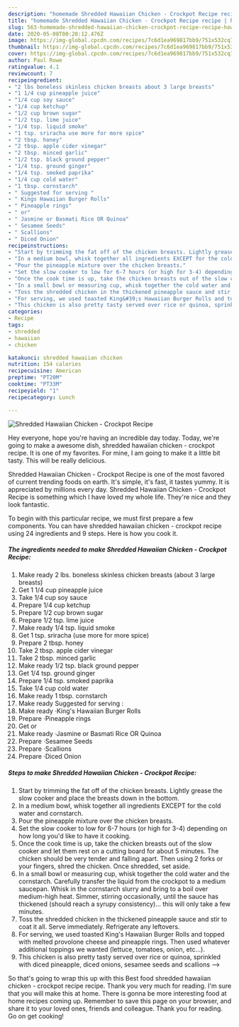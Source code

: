 ```yaml
---
description: "homemade Shredded Hawaiian Chicken - Crockpot Recipe recipe | how long to fry Shredded Hawaiian Chicken - Crockpot Recipe"
title: "homemade Shredded Hawaiian Chicken - Crockpot Recipe recipe | how long to fry Shredded Hawaiian Chicken - Crockpot Recipe"
slug: 563-homemade-shredded-hawaiian-chicken-crockpot-recipe-recipe-how-long-to-fry-shredded-hawaiian-chicken-crockpot-recipe
date: 2020-05-08T00:20:12.476Z
image: https://img-global.cpcdn.com/recipes/7c6d1ea969817bb9/751x532cq70/shredded-hawaiian-chicken-crockpot-recipe-recipe-main-photo.jpg
thumbnail: https://img-global.cpcdn.com/recipes/7c6d1ea969817bb9/751x532cq70/shredded-hawaiian-chicken-crockpot-recipe-recipe-main-photo.jpg
cover: https://img-global.cpcdn.com/recipes/7c6d1ea969817bb9/751x532cq70/shredded-hawaiian-chicken-crockpot-recipe-recipe-main-photo.jpg
author: Paul Rowe
ratingvalue: 4.1
reviewcount: 7
recipeingredient:
- "2 lbs boneless skinless chicken breasts about 3 large breasts"
- "1 1/4 cup pineapple juice"
- "1/4 cup soy sauce"
- "1/4 cup ketchup"
- "1/2 cup brown sugar"
- "1/2 tsp. lime juice"
- "1/4 tsp. liquid smoke"
- "1 tsp. sriracha use more for more spice"
- "2 tbsp. honey"
- "2 tbsp. apple cider vinegar"
- "2 tbsp. minced garlic"
- "1/2 tsp. black ground pepper"
- "1/4 tsp. ground ginger"
- "1/4 tsp. smoked paprika"
- "1/4 cup cold water"
- "1 tbsp. cornstarch"
- " Suggested for serving "
- " Kings Hawaiian Burger Rolls"
- " Pineapple rings"
- " or"
- " Jasmine or Basmati Rice OR Quinoa"
- " Sesamee Seeds"
- " Scallions"
- " Diced Onion"
recipeinstructions:
- "Start by trimming the fat off of the chicken breasts. Lightly grease the slow cooker and place the breasts down in the bottom."
- "In a medium bowl, whisk together all ingredients EXCEPT for the cold water and cornstarch."
- "Pour the pineapple mixture over the chicken breasts."
- "Set the slow cooker to low for 6-7 hours (or high for 3-4) depending on how long you&#39;d like to have it cooking."
- "Once the cook time is up, take the chicken breasts out of the slow cooker and let them rest on a cutting board for about 5 minutes. The chicken should be very tender and falling apart. Then using 2 forks or your fingers, shred the chicken. Once shredded, set aside."
- "In a small bowl or measuring cup, whisk together the cold water and the cornstarch. Carefully transfer the liquid from the crockpot to a medium saucepan. Whisk in the cornstarch slurry and bring to a boil over medium-high heat. Simmer, stirring occasionally, until the sauce has thickened (should reach a syrupy consistency)... this will only take a few minutes."
- "Toss the shredded chicken in the thickened pineapple sauce and stir to coat it all. Serve immediately. Refrigerate any leftovers."
- "For serving, we used toasted King&#39;s Hawaiian Burger Rolls and topped with melted provolone cheese and pineapple rings. Then used whatever additional toppings we wanted (lettuce, tomatoes, onion, etc...)."
- "This chicken is also pretty tasty served over rice or quinoa, sprinkled with diced pineapple, diced onions, sesamee seeds and scallions --&gt;"
categories:
- Recipe
tags:
- shredded
- hawaiian
- chicken

katakunci: shredded hawaiian chicken 
nutrition: 154 calories
recipecuisine: American
preptime: "PT20M"
cooktime: "PT33M"
recipeyield: "1"
recipecategory: Lunch

---
```



![Shredded Hawaiian Chicken - Crockpot Recipe](https://img-global.cpcdn.com/recipes/7c6d1ea969817bb9/751x532cq70/shredded-hawaiian-chicken-crockpot-recipe-recipe-main-photo.jpg)

Hey everyone, hope you're having an incredible day today. Today, we're going to make a awesome dish, shredded hawaiian chicken - crockpot recipe. It is one of my favorites. For mine, I am going to make it a little bit tasty. This will be really delicious.

Shredded Hawaiian Chicken - Crockpot Recipe is one of the most favored of current trending foods on earth. It's simple, it's fast, it tastes yummy. It is appreciated by millions every day. Shredded Hawaiian Chicken - Crockpot Recipe is something which I have loved my whole life. They're nice and they look fantastic.




To begin with this particular recipe, we must first prepare a few components. You can have shredded hawaiian chicken - crockpot recipe using 24 ingredients and 9 steps. Here is how you cook it.

<!--inarticleads1-->

##### The ingredients needed to make Shredded Hawaiian Chicken - Crockpot Recipe:

1. Make ready 2 lbs. boneless skinless chicken breasts (about 3 large breasts)
1. Get 1 1/4 cup pineapple juice
1. Take 1/4 cup soy sauce
1. Prepare 1/4 cup ketchup
1. Prepare 1/2 cup brown sugar
1. Prepare 1/2 tsp. lime juice
1. Make ready 1/4 tsp. liquid smoke
1. Get 1 tsp. sriracha (use more for more spice)
1. Prepare 2 tbsp. honey
1. Take 2 tbsp. apple cider vinegar
1. Take 2 tbsp. minced garlic
1. Make ready 1/2 tsp. black ground pepper
1. Get 1/4 tsp. ground ginger
1. Prepare 1/4 tsp. smoked paprika
1. Take 1/4 cup cold water
1. Make ready 1 tbsp. cornstarch
1. Make ready  Suggested for serving :
1. Make ready  ·King&#39;s Hawaiian Burger Rolls
1. Prepare  ·Pineapple rings
1. Get  or
1. Make ready  ·Jasmine or Basmati Rice OR Quinoa
1. Prepare  ·Sesamee Seeds
1. Prepare  ·Scallions
1. Prepare  ·Diced Onion




<!--inarticleads2-->

##### Steps to make Shredded Hawaiian Chicken - Crockpot Recipe:

1. Start by trimming the fat off of the chicken breasts. Lightly grease the slow cooker and place the breasts down in the bottom.
1. In a medium bowl, whisk together all ingredients EXCEPT for the cold water and cornstarch.
1. Pour the pineapple mixture over the chicken breasts.
1. Set the slow cooker to low for 6-7 hours (or high for 3-4) depending on how long you&#39;d like to have it cooking.
1. Once the cook time is up, take the chicken breasts out of the slow cooker and let them rest on a cutting board for about 5 minutes. The chicken should be very tender and falling apart. Then using 2 forks or your fingers, shred the chicken. Once shredded, set aside.
1. In a small bowl or measuring cup, whisk together the cold water and the cornstarch. Carefully transfer the liquid from the crockpot to a medium saucepan. Whisk in the cornstarch slurry and bring to a boil over medium-high heat. Simmer, stirring occasionally, until the sauce has thickened (should reach a syrupy consistency)... this will only take a few minutes.
1. Toss the shredded chicken in the thickened pineapple sauce and stir to coat it all. Serve immediately. Refrigerate any leftovers.
1. For serving, we used toasted King&#39;s Hawaiian Burger Rolls and topped with melted provolone cheese and pineapple rings. Then used whatever additional toppings we wanted (lettuce, tomatoes, onion, etc...).
1. This chicken is also pretty tasty served over rice or quinoa, sprinkled with diced pineapple, diced onions, sesamee seeds and scallions --&gt;




So that's going to wrap this up with this Best food shredded hawaiian chicken - crockpot recipe recipe. Thank you very much for reading. I'm sure that you will make this at home. There is gonna be more interesting food at home recipes coming up. Remember to save this page on your browser, and share it to your loved ones, friends and colleague. Thank you for reading. Go on get cooking!
